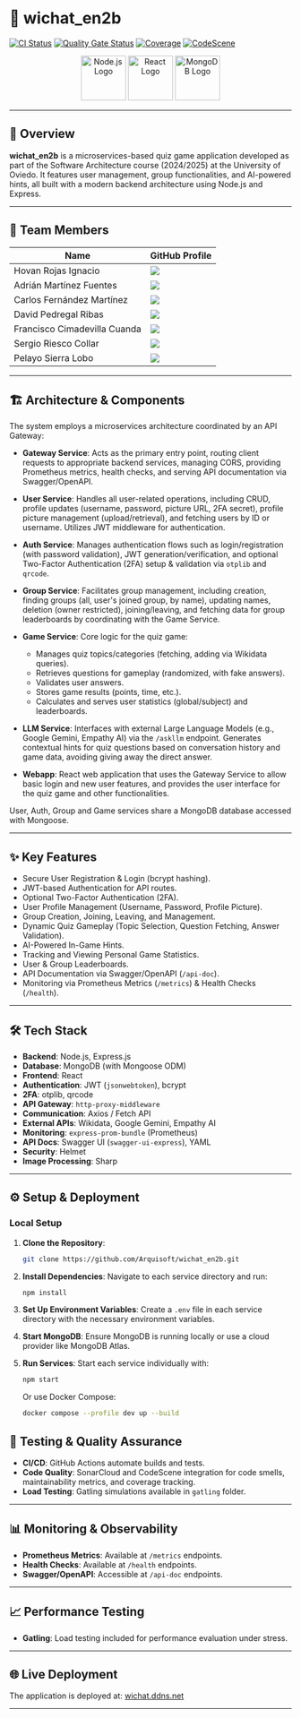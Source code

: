 
# 🚀 wichat_en2b

[![CI Status](https://github.com/Arquisoft/wichat_en2b/workflows/CI%20for%20wichat_en2b/badge.svg)](https://github.com/Arquisoft/wichat_en2b/actions)
[![Quality Gate Status](https://sonarcloud.io/api/project_badges/measure?project=Arquisoft_wichat_en2b&metric=alert_status)](https://sonarcloud.io/summary/new_code?id=Arquisoft_wichat_en2b)
[![Coverage](https://sonarcloud.io/api/project_badges/measure?project=Arquisoft_wichat_en2b&metric=coverage)](https://sonarcloud.io/summary/new_code?id=Arquisoft_wichat_en2b)
[![CodeScene](https://codescene.io/images/analyzed-by-codescene-badge.svg)](https://codescene.io/projects/64833)

<p align="center">
  <img src="https://nodejs.org/static/images/logo.svg" height="80" alt="Node.js Logo">
  <img src="https://upload.wikimedia.org/wikipedia/commons/a/a7/React-icon.svg" height="80" alt="React Logo">
  <img src="https://webassets.mongodb.com/_com_assets/cms/mongodb_logo1-76twgcu2dm.png" height="80" alt="MongoDB Logo">
</p>

---

## 🌟 Overview

**wichat_en2b** is a microservices-based quiz game application developed as part of the Software Architecture course (2024/2025) at the University of Oviedo. It features user management, group functionalities, and AI-powered hints, all built with a modern backend architecture using Node.js and Express.

---

## 👥 Team Members

| Name | GitHub Profile |
|------|----------------|
| Hovan Rojas Ignacio | <a href="https://github.com/HovanRojasIgnacio"><img src="https://img.shields.io/badge/UO295341-HovanRojasIgnacio-blue"></a> |
| Adrián Martínez Fuentes | <a href="https://github.com/adrianmfuentes"><img src="https://img.shields.io/badge/UO295454-adrianmfuentes-green"></a> |
| Carlos Fernández Martínez |	<a href="https://github.com/carlosfernandezmartinez"><img src="https://img.shields.io/badge/UO293564-carlosfernandezmartinez-red"></a> |
| David Pedregal Ribas | 	<a href="https://github.com/DavidPedregal"><img src="https://img.shields.io/badge/UO293738-DavidPedregal-orange"></a> |
| Francisco Cimadevilla Cuanda | <a href="https://github.com/franCimadevilla"><img src="https://img.shields.io/badge/UO294768-franCimadevilla-yellow"></a> |
| Sergio Riesco Collar | <a href="https://github.com/sergio-riesco"><img src="https://img.shields.io/badge/UO294343-sergio--riesco-purple"></a> |
| Pelayo Sierra Lobo | <a href="https://github.com/pelayosl"><img src="https://img.shields.io/badge/UO294217-pelayosl-cyan"></a> |

---

## 🏗️ Architecture & Components

The system employs a microservices architecture coordinated by an API Gateway:

- **Gateway Service**: Acts as the primary entry point, routing client requests to appropriate backend services, managing CORS, providing Prometheus metrics, health checks, and serving API documentation via Swagger/OpenAPI.

- **User Service**: Handles all user-related operations, including CRUD, profile updates (username, password, picture URL, 2FA secret), profile picture management (upload/retrieval), and fetching users by ID or username. Utilizes JWT middleware for authentication.

- **Auth Service**: Manages authentication flows such as login/registration (with password validation), JWT generation/verification, and optional Two-Factor Authentication (2FA) setup & validation via `otplib` and `qrcode`.

- **Group Service**: Facilitates group management, including creation, finding groups (all, user's joined group, by name), updating names, deletion (owner restricted), joining/leaving, and fetching data for group leaderboards by coordinating with the Game Service.

- **Game Service**: Core logic for the quiz game:
  - Manages quiz topics/categories (fetching, adding via Wikidata queries).
  - Retrieves questions for gameplay (randomized, with fake answers).
  - Validates user answers.
  - Stores game results (points, time, etc.).
  - Calculates and serves user statistics (global/subject) and leaderboards.

- **LLM Service**: Interfaces with external Large Language Models (e.g., Google Gemini, Empathy AI) via the `/askllm` endpoint. Generates contextual hints for quiz questions based on conversation history and game data, avoiding giving away the direct answer.

- **Webapp**: React web application that uses the Gateway Service to allow basic login and new user features, and provides the user interface for the quiz game and other functionalities.

User, Auth, Group and Game services share a MongoDB database accessed with Mongoose.

---

## ✨ Key Features

- Secure User Registration & Login (bcrypt hashing).
- JWT-based Authentication for API routes.
- Optional Two-Factor Authentication (2FA).
- User Profile Management (Username, Password, Profile Picture).
- Group Creation, Joining, Leaving, and Management.
- Dynamic Quiz Gameplay (Topic Selection, Question Fetching, Answer Validation).
- AI-Powered In-Game Hints.
- Tracking and Viewing Personal Game Statistics.
- User & Group Leaderboards.
- API Documentation via Swagger/OpenAPI (`/api-doc`).
- Monitoring via Prometheus Metrics (`/metrics`) & Health Checks (`/health`).

---

## 🛠️ Tech Stack

- **Backend**: Node.js, Express.js
- **Database**: MongoDB (with Mongoose ODM)
- **Frontend**: React
- **Authentication**: JWT (`jsonwebtoken`), bcrypt
- **2FA**: otplib, qrcode
- **API Gateway**: `http-proxy-middleware`
- **Communication**: Axios / Fetch API
- **External APIs**: Wikidata, Google Gemini, Empathy AI
- **Monitoring**: `express-prom-bundle` (Prometheus)
- **API Docs**: Swagger UI (`swagger-ui-express`), YAML
- **Security**: Helmet
- **Image Processing**: Sharp

---

## ⚙️ Setup & Deployment

### Local Setup

1. **Clone the Repository**:
   ```bash
   git clone https://github.com/Arquisoft/wichat_en2b.git
   ```

2. **Install Dependencies**:
   Navigate to each service directory and run:
   ```bash
   npm install
   ```

3. **Set Up Environment Variables**:
   Create a `.env` file in each service directory with the necessary environment variables.

4. **Start MongoDB**:
   Ensure MongoDB is running locally or use a cloud provider like MongoDB Atlas.

5. **Run Services**:
   Start each service individually with:
   ```bash
   npm start
   ```
   Or use Docker Compose:
   ```bash
   docker compose --profile dev up --build
   ```

## 🧪 Testing & Quality Assurance

- **CI/CD**: GitHub Actions automate builds and tests.
- **Code Quality**: SonarCloud and CodeScene integration for code smells, maintainability metrics, and coverage tracking.
- **Load Testing**: Gatling simulations available in `gatling` folder.

---

## 📊 Monitoring & Observability

- **Prometheus Metrics**: Available at `/metrics` endpoints.
- **Health Checks**: Available at `/health` endpoints.
- **Swagger/OpenAPI**: Accessible at `/api-doc` endpoints.

---

## 📈 Performance Testing

- **Gatling**: Load testing included for performance evaluation under stress.

---

## 🌐 Live Deployment

The application is deployed at: [wichat.ddns.net](http://wichat.ddns.net)

---